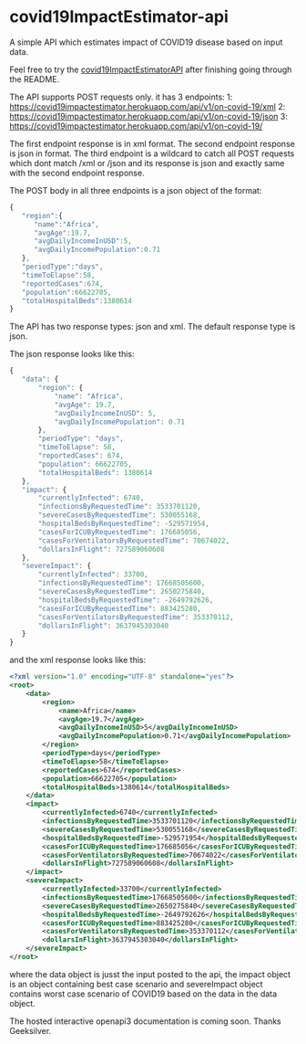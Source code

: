 # covid19ImpactEstimator-api
A simple API which estimates impact of COVID19 disease based on input data.

Feel free to try the [covid19ImpactEstimatorAPI](https://covid19impactestimator.herokuapp.com/api/v1/on-covid-19/) after finishing going through the README.

The API supports POST requests only.
   it has 3 endpoints:
      1: https://covid19impactestimator.herokuapp.com/api/v1/on-covid-19/xml
      2: https://covid19impactestimator.herokuapp.com/api/v1/on-covid-19/json
      3: https://covid19impactestimator.herokuapp.com/api/v1/on-covid-19/
      
The first endpoint response is in xml format.
The second endpoint response is json in format.
The third endpoint is a wildcard to catch all POST requests which dont match /xml or /json and its response is json and exactly same with the second endpoint response.

The POST body in all three endpoints is a json object of the format:
```javascript
{
   "region":{
      "name":"Africa",
      "avgAge":19.7,
      "avgDailyIncomeInUSD":5,
      "avgDailyIncomePopulation":0.71
   },
   "periodType":"days",
   "timeToElapse":58,
   "reportedCases":674,
   "population":66622705,
   "totalHospitalBeds":1380614
}
```

The API has two response types:
  json and xml.
The default response type is json.
 
 The json response looks like this:
 ```javascript
 {
    "data": {
        "region": {
            "name": "Africa",
            "avgAge": 19.7,
            "avgDailyIncomeInUSD": 5,
            "avgDailyIncomePopulation": 0.71
        },
        "periodType": "days",
        "timeToElapse": 58,
        "reportedCases": 674,
        "population": 66622705,
        "totalHospitalBeds": 1380614
    },
    "impact": {
        "currentlyInfected": 6740,
        "infectionsByRequestedTime": 3533701120,
        "severeCasesByRequestedTime": 530055168,
        "hospitalBedsByRequestedTime": -529571954,
        "casesForICUByRequestedTime": 176685056,
        "casesForVentilatorsByRequestedTime": 70674022,
        "dollarsInFlight": 727589060608
    },
    "severeImpact": {
        "currentlyInfected": 33700,
        "infectionsByRequestedTime": 17668505600,
        "severeCasesByRequestedTime": 2650275840,
        "hospitalBedsByRequestedTime": -2649792626,
        "casesForICUByRequestedTime": 883425280,
        "casesForVentilatorsByRequestedTime": 353370112,
        "dollarsInFlight": 3637945303040
    }
}
```

and the xml response looks like this:
```xml
<?xml version="1.0" encoding="UTF-8" standalone="yes"?>
<root>
    <data>
        <region>
            <name>Africa</name>
            <avgAge>19.7</avgAge>
            <avgDailyIncomeInUSD>5</avgDailyIncomeInUSD>
            <avgDailyIncomePopulation>0.71</avgDailyIncomePopulation>
        </region>
        <periodType>days</periodType>
        <timeToElapse>58</timeToElapse>
        <reportedCases>674</reportedCases>
        <population>66622705</population>
        <totalHospitalBeds>1380614</totalHospitalBeds>
    </data>
    <impact>
        <currentlyInfected>6740</currentlyInfected>
        <infectionsByRequestedTime>3533701120</infectionsByRequestedTime>
        <severeCasesByRequestedTime>530055168</severeCasesByRequestedTime>
        <hospitalBedsByRequestedTime>-529571954</hospitalBedsByRequestedTime>
        <casesForICUByRequestedTime>176685056</casesForICUByRequestedTime>
        <casesForVentilatorsByRequestedTime>70674022</casesForVentilatorsByRequestedTime>
        <dollarsInFlight>727589060608</dollarsInFlight>
    </impact>
    <severeImpact>
        <currentlyInfected>33700</currentlyInfected>
        <infectionsByRequestedTime>17668505600</infectionsByRequestedTime>
        <severeCasesByRequestedTime>2650275840</severeCasesByRequestedTime>
        <hospitalBedsByRequestedTime>-2649792626</hospitalBedsByRequestedTime>
        <casesForICUByRequestedTime>883425280</casesForICUByRequestedTime>
        <casesForVentilatorsByRequestedTime>353370112</casesForVentilatorsByRequestedTime>
        <dollarsInFlight>3637945303040</dollarsInFlight>
    </severeImpact>
</root>
```

where the data object is jusst the input posted to the api,
the impact object is an object containing best case scenario
and severeImpact object contains worst case scenario of COVID19 based on the data in the data object.

The hosted interactive openapi3 documentation is coming soon.
Thanks Geeksilver.
